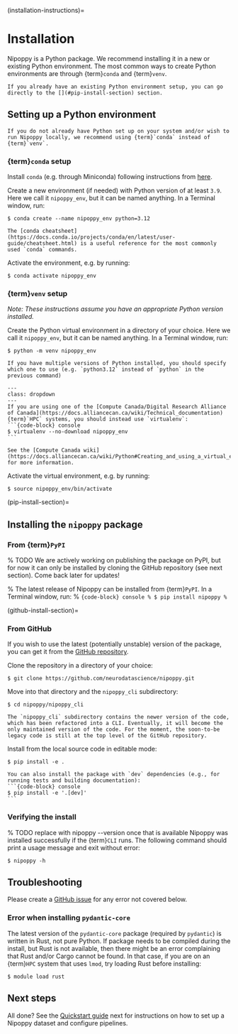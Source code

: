 (installation-instructions)=
# Installation

Nipoppy is a Python package. We recommend installing it in a new or existing Python environment. The most common ways to create Python environments are through {term}`conda` and {term}`venv`.

```{note}
If you already have an existing Python environment setup, you can go directly to the [](#pip-install-section) section.
```

## Setting up a Python environment

```{tip}
If you do not already have Python set up on your system and/or wish to run Nipoppy locally, we recommend using {term}`conda` instead of {term}`venv`.
```

### {term}`conda` setup

Install `conda` (e.g. through Miniconda) following instructions from [here](https://conda.io/projects/conda/en/latest/user-guide/install/index.html).

Create a new environment (if needed) with Python version of at least `3.9`. Here we call it `nipoppy_env`, but it can be named anything. In a Terminal window, run:
```{code-block} console
$ conda create --name nipoppy_env python=3.12
```

```{tip}
The [conda cheatsheet](https://docs.conda.io/projects/conda/en/latest/user-guide/cheatsheet.html) is a useful reference for the most commonly used `conda` commands.
```

Activate the environment, e.g. by running:
```{code-block} console
$ conda activate nipoppy_env
```

### {term}`venv` setup

*Note: These instructions assume you have an appropriate Python version installed.*

Create the Python virtual environment in a directory of your choice. Here we call it `nipoppy_env`, but it can be named anything. In a Terminal window, run:
```{code-block} console
$ python -m venv nipoppy_env
```

```{note}
If you have multiple versions of Python installed, you should specify which one to use (e.g. `python3.12` instead of `python` in the previous command)
```

````{admonition} On Compute Canada/Digital Research Alliance of Canada systems
---
class: dropdown
---
If you are using one of the [Compute Canada/Digital Research Alliance of Canada](https://docs.alliancecan.ca/wiki/Technical_documentation) {term}`HPC` systems, you should instead use `virtualenv`:
```{code-block} console
$ virtualenv --no-download nipoppy_env
```

See the [Compute Canada wiki](https://docs.alliancecan.ca/wiki/Python#Creating_and_using_a_virtual_environment) for more information.
````

Activate the virtual environment, e.g. by running:
```{code-block} console
$ source nipoppy_env/bin/activate
```

(pip-install-section)=
## Installing the `nipoppy` package

### From {term}`PyPI`

% TODO
We are actively working on publishing the package on PyPI, but for now it can only be installed by cloning the GitHub repository (see next section). Come back later for updates!

% The latest release of Nipoppy can be installed from {term}`PyPI`. In a Terminal window, run:
% ```{code-block} console
% $ pip install nipoppy
% ```

(github-install-section)=
### From GitHub

If you wish to use the latest (potentially unstable) version of the package, you can get it from the [GitHub repository](https://github.com/neurodatascience/nipoppy).

Clone the repository in a directory of your choice:
```{code-block} console
$ git clone https://github.com/neurodatascience/nipoppy.git
```

Move into that directory and the `nipoppy_cli` subdirectory:
```{code-block} console
$ cd nipoppy/nipoppy_cli
```

```{note}
The `nipoppy_cli` subdirectory contains the newer version of the code, which has been refactored into a CLI. Eventually, it will become the only maintained version of the code. For the moment, the soon-to-be legacy code is still at the top level of the GitHub repository.
```

Install from the local source code in editable mode:
```{code-block} console
$ pip install -e .
```

````{note}
You can also install the package with `dev` dependencies (e.g., for running tests and building documentation):
```{code-block} console
$ pip install -e '.[dev]'
```
````

### Verifying the install

% TODO replace with nipoppy --version once that is available
Nipoppy was installed successfully if the {term}`CLI` runs. The following command should print a usage message and exit without error:
```{code-block} console
$ nipoppy -h
```

## Troubleshooting

Please create a [GitHub issue](https://github.com/neurodatascience/nipoppy/issues/new) for any error not covered below.

### Error when installing `pydantic-core`

The latest version of the `pydantic-core` package (required by `pydantic`) is written in Rust, not pure Python. If package needs to be compiled during the install, but Rust is not available, then there might be an error complaining that Rust and/or Cargo cannot be found. In that case, if you are on an {term}`HPC` system that uses `lmod`, try loading Rust before installing:
```{code-block} console
$ module load rust
```

## Next steps

All done? See the [Quickstart guide](quickstart) next for instructions on how to set up a Nipoppy dataset and configure pipelines.
